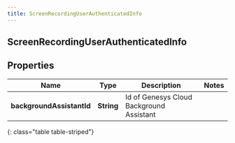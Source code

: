 ```yaml
---
title: ScreenRecordingUserAuthenticatedInfo
---
```

## ScreenRecordingUserAuthenticatedInfo


## Properties

| Name | Type | Description | Notes |
| ------------ | ------------- | ------------- | ------------- |
| **backgroundAssistantId** | <!----><!---->**String**<!----> | Id of Genesys Cloud Background Assistant |  |
{: class="table table-striped"}



